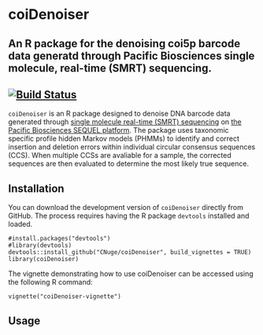 # coiDenoiser
## An R package for the denoising coi5p barcode data generatd through Pacific Biosciences single molecule, real-time (SMRT) sequencing.
[![Build Status](https://travis-ci.com/CNuge/seqdenoise.svg?token=H6eQaqsE1kLqYX3zZ1Xz&branch=master)](https://travis-ci.com/CNuge/seqdenoise)
--------------------------------------------------------

`coiDenoiser` is an R package designed to denoise DNA barcode data generated through [single molecule real-time (SMRT) sequencing](https://www.pacb.com/smrt-science/smrt-sequencing/) on [the Pacific Biosciences SEQUEL platform](https://www.pacb.com/products-and-services/sequel-system/). The package uses taxonomic specific profile hidden Markov models (PHMMs) to identify and correct insertion and deletion errors within individual circular consensus sequences (CCS). When multiple CCSs are avaliable for a sample, the corrected sequences are then evaluated to determine the most likely true sequence.

## Installation
You can download the development version of `coiDenoiser` directly from GitHub. The process requires having the R package `devtools` installed and loaded.
```
#install.packages("devtools")
#library(devtools)
devtools::install_github("CNuge/coiDenoiser", build_vignettes = TRUE)
library(coiDenoiser)
```
The vignette demonstrating how to use coiDenoiser can be accessed using the following R command:
```
vignette("coiDenoiser-vignette")
```

## Usage





